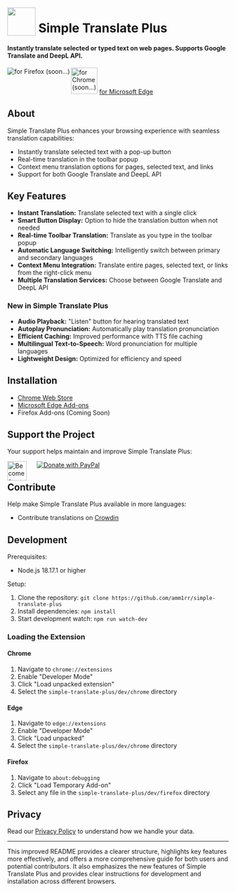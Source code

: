 # <sub><img src="./src/icons/64.png" width=64px height=64px></sub> Simple Translate Plus

#### Instantly translate selected or typed text on web pages. Supports Google Translate and DeepL API.

[<img src="other/promotion/badges/firefox.png" align="left" alt="for Firefox (soon...)">](https://addons.mozilla.org/firefox/addon/simple-translate/)
[<img src="other/promotion/badges/chrome.png" alt="for Chrome (soon...)" height="60px">](https://chrome.google.com/webstore/detail/simple-translate-plus/)
[for Microsoft Edge](https://microsoftedge.microsoft.com/addons/detail/)

## About

Simple Translate Plus enhances your browsing experience with seamless translation capabilities:

- Instantly translate selected text with a pop-up button
- Real-time translation in the toolbar popup
- Context menu translation options for pages, selected text, and links
- Support for both Google Translate and DeepL API

## Key Features

- **Instant Translation:** Translate selected text with a single click
- **Smart Button Display:** Option to hide the translation button when not needed
- **Real-time Toolbar Translation:** Translate as you type in the toolbar popup
- **Automatic Language Switching:** Intelligently switch between primary and secondary languages
- **Context Menu Integration:** Translate entire pages, selected text, or links from the right-click menu
- **Multiple Translation Services:** Choose between Google Translate and DeepL API

### New in Simple Translate Plus

- **Audio Playback:** "Listen" button for hearing translated text
- **Autoplay Pronunciation:** Automatically play translation pronunciation
- **Efficient Caching:** Improved performance with TTS file caching
- **Multilingual Text-to-Speech:** Word pronunciation for multiple languages
- **Lightweight Design:** Optimized for efficiency and speed

## Installation

- [Chrome Web Store](https://chrome.google.com/webstore/detail/simple-translate/ibplnjkanclpjokhdolnendpplpjiace)
- [Microsoft Edge Add-ons](https://microsoftedge.microsoft.com/addons/detail/cllnohpbfenopiakdcjmjcbaeapmkcdl)
- Firefox Add-ons (Coming Soon)

## Support the Project

Your support helps maintain and improve Simple Translate Plus:

[<img src="other/promotion/badges/patreon.png" alt="Become a Patron" height="44px" align="left">](https://patreon.com/Simple_Translate_Plus)&nbsp;&nbsp;&nbsp;&nbsp;&nbsp;[<img src="other/promotion/badges/paypal.png" alt="Donate with PayPal">](https://www.paypal.com/donate/?hosted_button_id=TKAXW2BR35PAA)

## Contribute

Help make Simple Translate Plus available in more languages:

- Contribute translations on [Crowdin](https://crowdin.com/project/simple-translate)

## Development

Prerequisites:

- Node.js 18.17.1 or higher

Setup:

1. Clone the repository: `git clone https://github.com/amm1rr/simple-translate-plus`
2. Install dependencies: `npm install`
3. Start development watch: `npm run watch-dev`

### Loading the Extension

#### Chrome

1. Navigate to `chrome://extensions`
2. Enable "Developer Mode"
3. Click "Load unpacked extension"
4. Select the `simple-translate-plus/dev/chrome` directory

#### Edge

1. Navigate to `edge://extensions`
2. Enable "Developer Mode"
3. Click "Load unpacked"
4. Select the `simple-translate-plus/dev/chrome` directory

#### Firefox

1. Navigate to `about:debugging`
2. Click "Load Temporary Add-on"
3. Select any file in the `simple-translate-plus/dev/firefox` directory

## Privacy

Read our [Privacy Policy](https://simple-translate.sienori.com/privacy-policy) to understand how we handle your data.

---

This improved README provides a clearer structure, highlights key features more effectively, and offers a more comprehensive guide for both users and potential contributors. It also emphasizes the new features of Simple Translate Plus and provides clear instructions for development and installation across different browsers.
